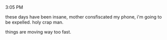 3:05 PM

these days have been insane, mother consfiscated my phone, i'm going to be expelled. holy crap man.

things are moving way too fast. 